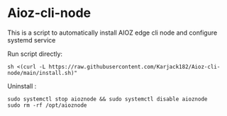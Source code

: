 # Aioz-cli-node

This is a script to automatically install AIOZ edge cli node and configure systemd service


Run script directly:
```
sh <(curl -L https://raw.githubusercontent.com/Karjack182/Aioz-cli-node/main/install.sh)"
```

Uninstall  :
```
sudo systemctl stop aioznode && sudo systemctl disable aioznode
sudo rm -rf /opt/aioznode
```
